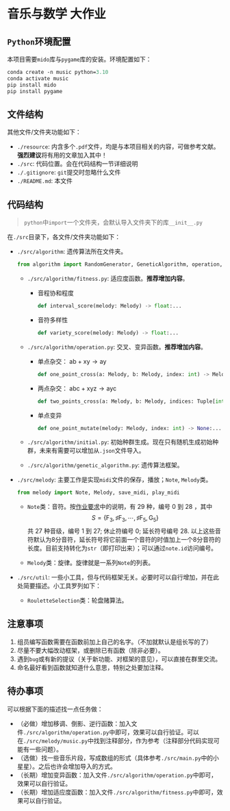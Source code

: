 # 音乐与数学 大作业

## `Python`环境配置

本项目需要`mido`库与`pygame`库的安装。环境配置如下：

```ps
conda create -n music python=3.10
conda activate music
pip install mido
pip install pygame
```

## 文件结构

其他文件/文件夹功能如下：

- `./resource`: 内含多个`.pdf`文件，均是与本项目相关的内容，可做参考文献。**强烈建议**将有用的文章加入其中！
- `./src`: 代码位置。会在代码结构一节详细说明
- `./.gitignore`: `git`提交时忽略什么文件
- `./README.md`: 本文件

## 代码结构

> `python`中`import`一个文件夹，会默认导入文件夹下的库`__init__.py`

在`./src`目录下，各文件/文件夹功能如下：

- `./src/algorithm`: 遗传算法所在文件夹。

    ```py
    from algorithm import RandomGenerator, GeneticAlgorithm, operation, fitness
    ```

  - `./src/algorithm/fitness.py`: 适应度函数。**推荐增加内容**。
    - 音程协和程度

      ```py
      def interval_score(melody: Melody) -> float:...
      ```

    - 音符多样性

      ```py
      def variety_score(melody: Melody) -> float:...
      ```

  - `./src/algorithm/operation.py`: 交叉、变异函数。**推荐增加内容**。
    - 单点杂交： $\text{ab}+\text{xy}\to \text{ay}$

      ```py
      def one_point_cross(a: Melody, b: Melody, index: int) -> Melody:...
      ```

    - 两点杂交： $\text{abc}+\text{xyz}\to \text{ayc}$

      ```py
      def two_points_cross(a: Melody, b: Melody, indices: Tuple[int, int]) -> Melody:...
      ```

    - 单点变异

      ```py
      def one_point_mutate(melody: Melody, index: int) -> None:...
      ```

  - `./src/algorithm/initial.py`: 初始种群生成。现在只有随机生成初始种群，未来有需要可以增加从`.json`文件导入。
  - `./src/algorithm/genetic_algorithm.py`: 遗传算法框架。

- `./src/melody`: 主要工作是实现`midi`文件的保存，播放；`Note`, `Melody`类。

    ```py
    from melody import Note, Melody, save_midi, play_midi
    ```

  - `Note`类：音符。按[作业要求](./resource/projects23b.pdf)中的说明，有 $29$ 种，编号 $0$ 到 $28$ ，其中
    $$S=\left\lbrace\text{F}_3,\sharp\text{F}_3,\cdots,\sharp\text{F}_5,\text{G}_5\right\rbrace$$
    共 $27$ 种音级，编号 $1$ 到 $27$; 休止符编号 $0$; 延长符号编号 $28$. 以上这些音符默认为8分音符，延长符号将它前面一个音符的时值加上一个8分音符的长度。目前支持转化为`str`（即打印出来）；可以通过`note.id`访问编号。

  - `Melody`类：旋律。旋律就是一系列`Note`的列表。

- `./src/util`: 一些小工具，但与代码框架无关。必要时可以自行增加，并在此处简要描述。小工具罗列如下：
  - `RouletteSelection`类：轮盘赌算法。

## 注意事项

1. 组员编写函数需要在函数前加上自己的名字。（不加就默认是组长写的了）
2. 尽量不要大幅改动框架，或删除已有函数（除非必要）。
3. 遇到`bug`或有新的提议（关于新功能、对框架的意见），可以直接在群里交流。
4. 命名最好看到函数就知道什么意思，特别之处要加注释。

## 待办事项

可以根据下面的描述找一点任务做：

- （必做）增加移调、倒影、逆行函数：加入文件`./src/algorithm/operation.py`中即可，效果可以自行验证。可以在`./src/melody/music.py`中找到注释部分，作为参考（注释部分代码实现可能有一些问题）。
- （选做）找一些音乐片段，写成数组的形式（具体参考`./src/main.py`中的小星星）。之后也许会增加导入的方式。
- （长期）增加变异函数：加入文件`./src/algorithm/operation.py`中即可，效果可以自行验证。
- （长期）增加适应度函数：加入文件`./src/algorithm/fitness.py`中即可，效果可以自行验证。
